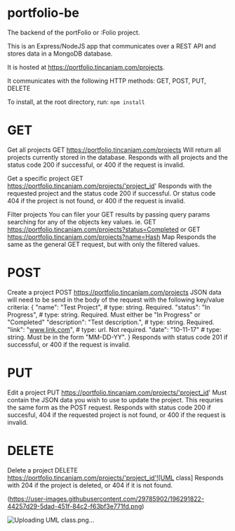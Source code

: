 # portfolio-be
The backend of the portFolio or :Folio project.

This is an Express/NodeJS app that communicates over a REST API and stores data in a MongoDB database.

It is hosted at https://portfolio.tincaniam.com/projects.

It communicates with the following HTTP methods: GET, POST, PUT, DELETE

To install, at the root directory, run:
`npm install`

# GET
Get all projects
GET https://portfolio.tincaniam.com/projects
Will return all projects currently stored in the database.
Responds with all projects and the status code 200 if successful, or 400 if the request is invalid.

Get a specific project
GET https://portfolio.tincaniam.com/projects/'project_id'
Responds with the requested project and the status code 200 if successful. Or status code 404 if the project is not found, or 400 if the request is invalid.

Filter projects
You can filer your GET results by passing query params searching for any of the objects key values.
ie.
GET https://portfolio.tincaniam.com/projects?status=Completed
or
GET https://portfolio.tincaniam.com/projects?name=Hash Map
Responds the same as the general GET request, but with only the filtered values.
# POST
Create a project
POST https://portfolio.tincaniam.com/projects
JSON data will need to be send in the body of the request with the following key/value criteria:
{
    "name": "Test Project", # type: string. Required.
    "status": "In Progress", # type: string. Required. Must either be "In Progress" or "Completed"
    "description": "Test description.", # type: string. Required.
    "link": "www.link.com", # type: url. Not required.
    "date": "10-11-17" # type: string. Must be in the form "MM-DD-YY".
}
Responds with status code 201 if successful, or 400 if the request is invalid.
# PUT
Edit a project
PUT https://portfolio.tincaniam.com/projects/'project_id'
Must contain the JSON data you wish to use to update the project. This requries the same form as the POST request.
Responds with status code 200 if succesful, 404 if the requested project is not found, or 400 if the request is invalid.
# DELETE
Delete a project
DELETE https://portfolio.tincaniam.com/projects/'project_id'![UML class]
Responds with 204 if the project is deleted, or 404 if it is not found.

(https://user-images.githubusercontent.com/29785902/196291822-44257d29-5dad-451f-84c2-f63bf3e771fd.png)

![Uploading UML class.png…]()

